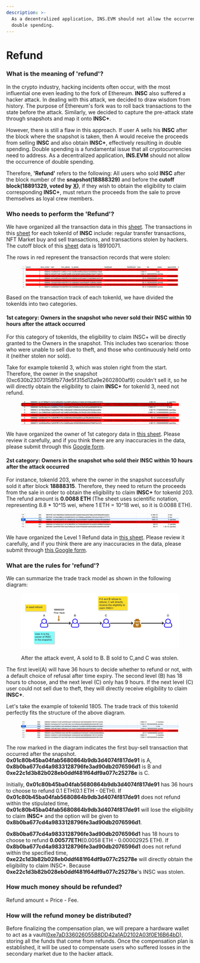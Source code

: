 ```yaml
---
description: >-
  As a decentralized application, INS.EVM should not allow the occurrence of
  double spending.
---
```


# Refund

### What is the meaning of 'refund'?

In the crypto industry, hacking incidents often occur, with the most influential one even leading to the fork of Ethereum. **INSC** also suffered a hacker attack. In dealing with this attack, we decided to draw wisdom from history. The purpose of Ethereum's fork was to roll back transactions to the state before the attack. Similarly, we decided to capture the pre-attack state through snapshots and map it onto **INSC+**.

However, there is still a flaw in this approach. If user A sells his **INSC** after the block where the snapshot is taken, then A would receive the proceeds from selling **INSC** and also obtain **INSC+**, effectively resulting in double spending. Double spending is a fundamental issue that all cryptocurrencies need to address. As a decentralized application, **INS.EVM** should not allow the occurrence of double spending.

Therefore, **'Refund'** refers to the following: All users who sold **INSC** after the block number of the **snapshot(18888329)** and before the **cutoff block(18891329, voted by** [**X**](https://twitter.com/ins\_evm/status/1746328180942946541)**)**, if they wish to obtain the eligibility to claim corresponding **INSC+**, must return the proceeds from the sale to prove themselves as loyal crew members.

### Who needs to perform the 'Refund'?

We have organized all the transaction data in this [sheet](https://docs.google.com/spreadsheets/d/19daoHmQl4FrSJlZL5IkbzNBWm64M0NbfVPFC\_a1mslA/edit?usp=sharing). The transactions in this [sheet](https://docs.google.com/spreadsheets/d/19daoHmQl4FrSJlZL5IkbzNBWm64M0NbfVPFC\_a1mslA/edit?usp=sharing) for each tokenId of **INSC** include: regular transfer transactions, NFT Market buy and sell transactions, and transactions stolen by hackers. The cutoff block of this [sheet](https://docs.google.com/spreadsheets/d/19daoHmQl4FrSJlZL5IkbzNBWm64M0NbfVPFC\_a1mslA/edit?usp=sharing) data is 18910071.

The rows in red represent the transaction records that were stolen:

<figure><img src="../.gitbook/assets/image.png" alt=""><figcaption></figcaption></figure>

Based on the transaction track of each tokenId, we have divided the tokenIds into two categories.

#### 1st category: Owners in the snapshot who never sold their INSC within 10 hours after the attack occurred

For this category of tokenIds, the eligibility to claim INSC+ will be directly granted to the Owners in the snapshot. This includes two scenarios: those who were unable to sell due to theft, and those who continuously held onto it (neither stolen nor sold).

Take for example tokenId 3, which was stolen right from the start. Therefore, the owner in the snapshot (0xc630b23073158fb77de5f315d12a9e2602800af9) couldn't sell it, so he will directly obtain the eligibility to claim **INSC+** for tokenId 3, need not refund.

<figure><img src="../.gitbook/assets/image (1).png" alt=""><figcaption></figcaption></figure>

We have organized the owner of 1st category data in [this sheet](https://docs.google.com/spreadsheets/d/1Ccvl4TMV6Qd3B6FsIwBjn3xKu3YlxCWDGftPimGNtrg/edit?usp=sharing). Please review it carefully, and if you think there are any inaccuracies in the data, please submit through this [Google form](https://forms.gle/BVM8oHg4FnwYtBV2A).

#### 2st category: Owners in the snapshot who sold their INSC within 10 hours after the attack occurred

For instance, tokenId 203, where the owner in the snapshot successfully sold it after block **18888315**. Therefore, they need to return the proceeds from the sale in order to obtain the eligibility to claim **INSC+** for tokenId 203. The refund amount is **0.0088 ETH** (The sheet uses scientific notation, representing 8.8 \* 10^15 wei, where 1 ETH = 10^18 wei, so it is 0.0088 ETH).

<figure><img src="../.gitbook/assets/image (2).png" alt=""><figcaption></figcaption></figure>

We have organized the Level 1 Refund data in [this sheet](https://docs.google.com/spreadsheets/d/15\_MRdvHz0Su\_mP7cwOHyrLYFCyIJRM\_V-nFzIGMdiuA/edit?usp=sharing). Please review it carefully, and if you think there are any inaccuracies in the data, please submit through [this Google form](https://forms.gle/fCZHqN1LFxfeUBQ9A).



### What are the rules for 'refund'?

We can summarize the trade track model as shown in the following diagram:

<figure><img src="../.gitbook/assets/image (3).png" alt=""><figcaption><p>After the attack event, A sold to B. B sold to C,and C was stolen.</p></figcaption></figure>

The first level(A) will have 36 hours to decide whether to refund or not, with a default choice of refusal after time expiry. The second level (B) has 18 hours to choose, and the next level (C) only has 9 hours. If the next level (C) user could not sell due to theft, they will directly receive eligibility to claim **INSC+**.

Let's take the example of tokenId 1805. The trade track of this tokenId perfectly fits the structure of the above diagram.

<figure><img src="../.gitbook/assets/image (4).png" alt=""><figcaption></figcaption></figure>

The row marked in the diagram indicates the first buy-sell transaction that occurred after the snapshot. **0x01c80b45ba04fab5680864b9db3d4074f817de91** is A, **0x8b0ba677cd4a9833128796fe3ad90db2076596d1** is B and **0xe22c1d3b82b028eb0ddf481f64df9a077c25278e** is C.&#x20;

Initially, **0x01c80b45ba04fab5680864b9db3d4074f817de91** has 36 hours to choose to refund 0.1 ETH(0.1 ETH - 0ETH). If **0x01c80b45ba04fab5680864b9db3d4074f817de91** does not refund within the stipulated time, **0x01c80b45ba04fab5680864b9db3d4074f817de91** will lose the eligibility to claim **INSC+** and the option will be given to **0x8b0ba677cd4a9833128796fe3ad90db2076596d1**.

**0x8b0ba677cd4a9833128796fe3ad90db2076596d1** has 18 hours to choose to refund **0.00577ETH**(0.0058 ETH - 0.00002925 ETH). If **0x8b0ba677cd4a9833128796fe3ad90db2076596d1** does not refund within the specified time, **0xe22c1d3b82b028eb0ddf481f64df9a077c25278e** will directly obtain the eligibility to claim INSC+. Because **0xe22c1d3b82b028eb0ddf481f64df9a077c25278e**'s INSC was stolen.

### How much money should be refunded?

Refund amount = Price - Fee.&#x20;

### How will the refund money be distributed?

Before finalizing the compensation plan, we will prepare a hardware wallet to act as a vault([0xe7aD336026055B8DD42a1AD2102A03f0E16B64bD](https://etherscan.io/address/0xe7ad336026055b8dd42a1ad2102a03f0e16b64bd)), storing all the funds that come from refunds. Once the compensation plan is established, it will be used to compensate users who suffered losses in the secondary market due to the hacker attack.
